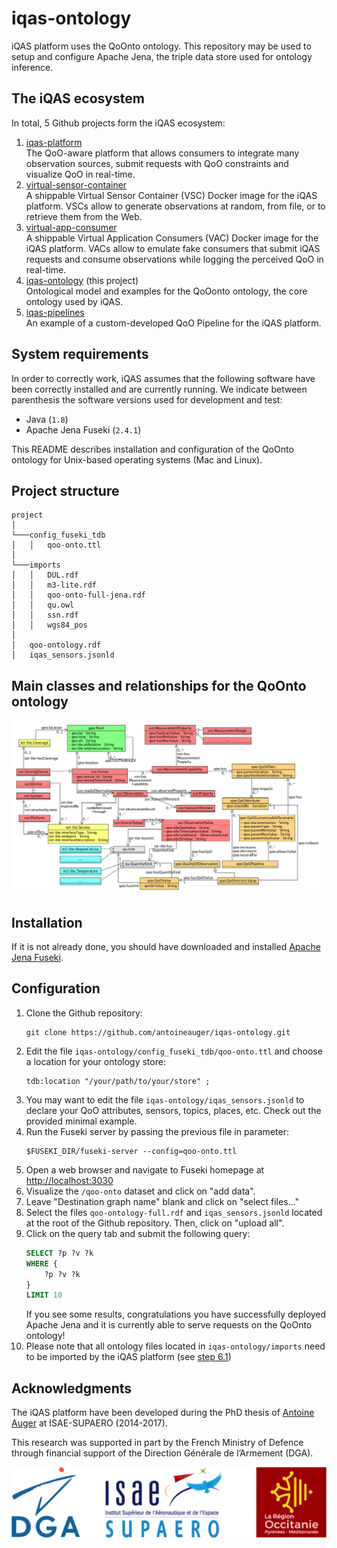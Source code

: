 # iqas-ontology

iQAS platform uses the QoOnto ontology. This repository may be used to setup and configure Apache Jena, the triple data store used for ontology inference.

## The iQAS ecosystem

In total, 5 Github projects form the iQAS ecosystem:
1. [iqas-platform](https://github.com/antoineauger/iqas-platform)<br/>The QoO-aware platform that allows consumers to integrate many observation sources, submit requests with QoO constraints and visualize QoO in real-time.
2. [virtual-sensor-container](https://github.com/antoineauger/virtual-sensor-container) <br/>A shippable Virtual Sensor Container (VSC) Docker image for the iQAS platform. VSCs allow to generate observations at random, from file, or to retrieve them from the Web.
3. [virtual-app-consumer](https://github.com/antoineauger/virtual-app-consumer) <br/>A shippable Virtual Application Consumers (VAC) Docker image for the iQAS platform. VACs allow to emulate fake consumers that submit iQAS requests and consume observations while logging the perceived QoO in real-time.
4. [iqas-ontology](https://github.com/antoineauger/iqas-ontology) (this project)<br/>Ontological model and examples for the QoOonto ontology, the core ontology used by iQAS.
5. [iqas-pipelines](https://github.com/antoineauger/iqas-pipelines) <br/>An example of a custom-developed QoO Pipeline for the iQAS platform.

## System requirements

In order to correctly work, iQAS assumes that the following software have been correctly installed and are currently running. We indicate between parenthesis the software versions used for development and test:
* Java (`1.8`)
* Apache Jena Fuseki (`2.4.1`)

This README describes installation and configuration of the QoOnto ontology for Unix-based operating systems (Mac and Linux).

## Project structure

```
project
│
└───config_fuseki_tdb
│   │   qoo-onto.ttl
│
└───imports
│   │   DUL.rdf
│   │   m3-lite.rdf
│   │   qoo-onto-full-jena.rdf
│   │   qu.owl
│   │   ssn.rdf
│   │   wgs84_pos
│
│   qoo-ontology.rdf
│   iqas_sensors.jsonld
```

## Main classes and relationships for the QoOnto ontology

![qoonto](https://github.com/antoineauger/iqas-ontology/blob/master/resources/qoonto_overview.png?raw=true "QoOnto")

## Installation

If it is not already done, you should have downloaded and installed [Apache Jena Fuseki](https://jena.apache.org/documentation/serving_data/).

## Configuration

1. Clone the Github repository:
    ```
    git clone https://github.com/antoineauger/iqas-ontology.git
    ```
2. Edit the file `iqas-ontology/config_fuseki_tdb/qoo-onto.ttl` and choose a location for your ontology store:
    ```
    tdb:location "/your/path/to/your/store" ;
    ```
3. You may want to edit the file `iqas-ontology/iqas_sensors.jsonld` to declare your QoO attributes, sensors, topics, places, etc. Check out the provided minimal example.
4. Run the Fuseki server by passing the previous file in parameter:
    ```
    $FUSEKI_DIR/fuseki-server --config=qoo-onto.ttl
    ```
5. Open a web browser and navigate to Fuseki homepage at [http://localhost:3030](http://localhost:3030)
6. Visualize the `/qoo-onto` dataset and click on "add data".
7. Leave "Destination graph name" blank and click on "select files..."
8. Select the files `qoo-ontology-full.rdf` and `iqas_sensors.jsonld` located at the root of the Github repository. Then, click on "upload all".
9. Click on the query tab and submit the following query:
    ```sql
    SELECT ?p ?v ?k
    WHERE {
        ?p ?v ?k
    }
    LIMIT 10
    ```
    If you see some results, congratulations you have successfully deployed Apache Jena and it is currently able to serve requests on the QoOnto ontology!
10. Please note that all ontology files located in `iqas-ontology/imports` need to be imported by the iQAS platform (see [step 6.1](https://github.com/antoineauger/iqas-platform#configuration))

## Acknowledgments

The iQAS platform have been developed during the PhD thesis of [Antoine Auger](https://personnel.isae-supaero.fr/antoine-auger/?lang=en) at ISAE-SUPAERO (2014-2017).

This research was supported in part by the French Ministry of Defence through financial support of the Direction Générale de l’Armement (DGA).

![banniere](https://github.com/antoineauger/iqas-platform/blob/master/src/main/resources/web/figures/banniere.png?raw=true "Banniere")
